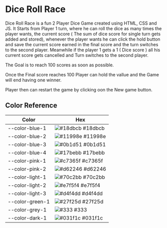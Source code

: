 # Dice Roll Race

Dice Roll Race is a fun 2 Player Dice Game created using HTML, CSS and JS.
It Starts from Player 1 turn, where he can roll the dice as many times the player wants,
the current score ( The sum of dice score for single turn gets added and stored),
whenever the player wants he can click the hold button and save the current score earned in the final score and the turn switches to the second player.
Meanwhile if the player 1 gets a 1 ( Dice score ) all his current score gets cancelled and Turn switches to the second player.

The Goal is to reach 100 scores as soon as possible.

Once the Final score reaches 100 Player can hold the vallue and the Game will end having one winner.

Player then can restart the game by clicking oon the New game button.

## Color Reference

| Color           | Hex                                                              |
| --------------- | ---------------------------------------------------------------- |
| --color-blue-1  | ![#18dbcb](https://via.placeholder.com/10/18dbcb?text=+) #18dbcb |
| --color-blue-2  | ![#11998e](https://via.placeholder.com/10/11998e?text=+) #11998e |
| --color-blue-3  | ![#0b1d51](https://via.placeholder.com/10/0b1d51?text=+) #0b1d51 |
| --color-blue-4  | ![#17bebb](https://via.placeholder.com/10/17bebb?text=+) #17bebb |
| --color-pink-1  | ![#c7365f](https://via.placeholder.com/10/c7365f?text=+) #c7365f |
| --color-pink-2  | ![#d62246](https://via.placeholder.com/10/d62246?text=+) #d62246 |
| --color-light-1 | ![#70c2bb](https://via.placeholder.com/10/70c2bb?text=+) #70c2bb |
| --color-light-2 | ![#e7f5f4](https://via.placeholder.com/10/e7f5f4?text=+) #e7f5f4 |
| --color-light-3 | ![#d4f4dd](https://via.placeholder.com/10/d4f4dd?text=+) #d4f4dd |
| --color-green-1 | ![#27f25d](https://via.placeholder.com/10/27f25d?text=+) #27f25d |
| --color-grey-1  | ![#333](https://via.placeholder.com/10/333?text=+) #333          |
| --color-dark-1  | ![#031f1c](https://via.placeholder.com/10/031f1c?text=+) #031f1c |
